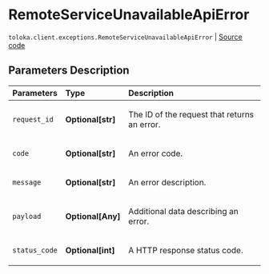 # RemoteServiceUnavailableApiError
`toloka.client.exceptions.RemoteServiceUnavailableApiError` | [Source code](https://github.com/Toloka/toloka-kit/blob/v1.2.2/src/client/exceptions.py#L125)

## Parameters Description

| Parameters | Type | Description |
| :----------| :----| :-----------|
`request_id`|**Optional\[str\]**|<p>The ID of the request that returns an error.</p>
`code`|**Optional\[str\]**|<p>An error code.</p>
`message`|**Optional\[str\]**|<p>An error description.</p>
`payload`|**Optional\[Any\]**|<p>Additional data describing an error.</p>
`status_code`|**Optional\[int\]**|<p>A HTTP response status code.</p>
